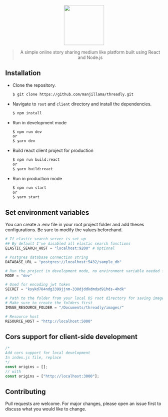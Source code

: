 <div align="center">
  <img width="128px" src="https://github.com/manjillama/threadly/blob/master/public/static/images/threadly-logo.png"/>
  <br/>

> A simple online story sharing medium like platform built using React and Node.js

</div>

## Installation

- Clone the repository.

  ```bash
  $ git clone https://github.com/manjillama/threadly.git
  ```

- Navigate to `root` and `client` directory and install the dependencies.

  ```bash
  $ npm install
  ```

- Run in development mode

  ```bash
  $ npm run dev
  or
  $ yarn dev
  ```

- Build react client project for production

  ```bash
  $ npm run build:react
  or
  $ yarn build:react
  ```

- Run in production mode

  ```bash
  $ npm run start
  or
  $ yarn start
  ```

## Set environment variables

You can create a .env file in your root project folder and add theses configurations. Be sure to modify the values beforehand.

```python
# If elastic search server is set up
## By default I've disabled all elastic search functions
ELASTIC_SEARCH_HOST = "localhost:9200" # Optional

# Postgres database connection string
DATABASE_URL = "postgres://localhost:5432/sample_db"

# Run the project in development mode, no environment variable needed for production
MODE = "dev"

# Used for encoding jwt token
SECRET = "ksykd784ndg3399jjnm-338djddkdmdsd91hds-4hdk"

# Path to the folder from your local OS root directory for saving images in your local machine
# Make sure to create the folders first
IMAGE_RESOURCE_FOLDER = "/Documents/threadly/images/"

# Resource host
RESOURCE_HOST = "http://localhost:5000"

```

## Cors support for client-side development

```javascript
/*
Add cors support for local development
In index.js file, replace
*/
const origins = [];
// with
const origins = ["http://localhost:3000"];
```

## Contributing

Pull requests are welcome. For major changes, please open an issue first to discuss what you would like to change.
